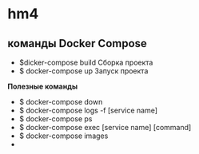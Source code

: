# hm4
## команды Docker Compose

* $dicker-compose build Сборка проекта
* $ docker-compose up Запуск проекта

__Полезные команды__


* $ docker-compose down
* $ docker-compose logs -f [service name]
* $ docker-compose ps
* $ docker-compose exec [service name] [command]
* $ docker-compose images
*